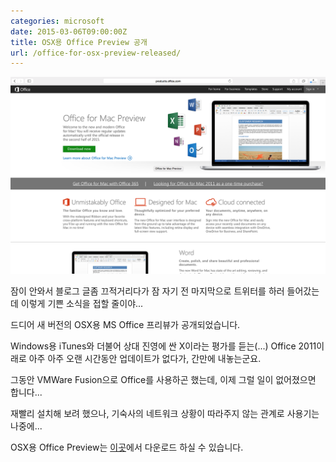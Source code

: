 ```yaml
---
categories: microsoft
date: 2015-03-06T09:00:00Z
title: OSX용 Office Preview 공개
url: /office-for-osx-preview-released/
---
```


<img src="/images/NkaVC1ZRg.png" alt="niceb5y blog">

잠이 안와서 블로그 글좀 끄적거리다가 잠 자기 전 마지막으로 트위터를 하러 들어갔는데 이렇게 기쁜 소식을 접할 줄이야...

드디어 새 버전의 OSX용 MS Office 프리뷰가 공개되었습니다.

Windows용 iTunes와 더불어 상대 진영에 싼 X이라는 평가를 듣는(...) Office 2011이래로 아주 아주 오랜 시간동안 업데이트가 없다가, 간만에 내놓는군요.

그동안 VMWare Fusion으로 Office를 사용하곤 했는데, 이제 그럴 일이 없어졌으면 합니다...

재빨리 설치해 보려 했으나, 기숙사의 네트워크 상황이 따라주지 않는 관계로 사용기는 나중에...


OSX용 Office Preview는 [이곳](http://products.office.com/en-US/mac/mac-preview)에서 다운로드 하실 수 있습니다.
